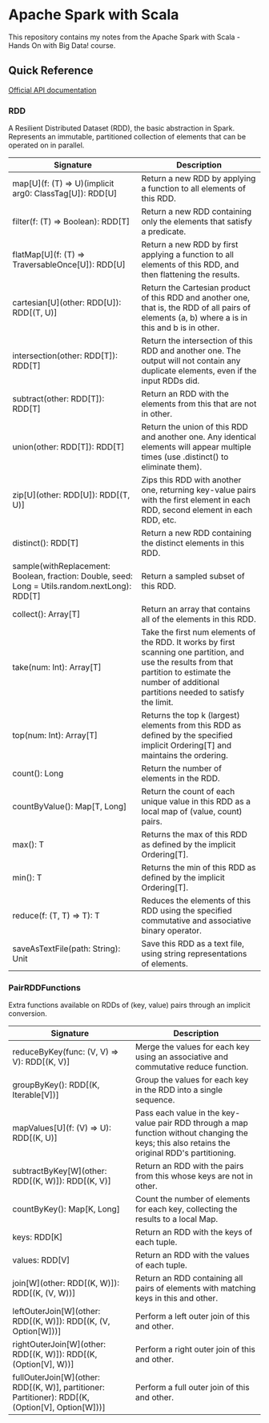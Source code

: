 # Apache Spark with Scala

This repository contains my notes from the Apache Spark with Scala - Hands On with Big Data! course.

## Quick Reference

[Official API documentation](https://spark.apache.org/docs/2.4.0/api/scala/)

### RDD

A Resilient Distributed Dataset (RDD), the basic abstraction in Spark. Represents an immutable, partitioned collection of elements that can be operated on in parallel.

|Signature|Description|
|-------|-------|
| map[U](f: (T) ⇒ U)(implicit arg0: ClassTag[U]): RDD[U] |Return a new RDD by applying a function to all elements of this RDD.|
| filter(f: (T) ⇒ Boolean): RDD[T] |Return a new RDD containing only the elements that satisfy a predicate.|
| flatMap[U](f: (T) ⇒ TraversableOnce[U]): RDD[U] |Return a new RDD by first applying a function to all elements of this RDD, and then flattening the results.|
| cartesian[U](other: RDD[U]): RDD[(T, U)]|Return the Cartesian product of this RDD and another one, that is, the RDD of all pairs of elements (a, b) where a is in this and b is in other.|
| intersection(other: RDD[T]): RDD[T] |Return the intersection of this RDD and another one. The output will not contain any duplicate elements, even if the input RDDs did. |
| subtract(other: RDD[T]): RDD[T] |Return an RDD with the elements from this that are not in other.|
| union(other: RDD[T]): RDD[T] |Return the union of this RDD and another one. Any identical elements will appear multiple times (use .distinct() to eliminate them). |
| zip[U](other: RDD[U]): RDD[(T, U)] |Zips this RDD with another one, returning key-value pairs with the first element in each RDD, second element in each RDD, etc.|
| distinct(): RDD[T] |Return a new RDD containing the distinct elements in this RDD.|
| sample(withReplacement: Boolean, fraction: Double, seed: Long = Utils.random.nextLong): RDD[T] |Return a sampled subset of this RDD. |
| collect(): Array[T] |Return an array that contains all of the elements in this RDD. |
| take(num: Int): Array[T] |Take the first num elements of the RDD. It works by first scanning one partition, and use the results from that partition to estimate the number of additional partitions needed to satisfy the limit. |
| top(num: Int): Array[T] |Returns the top k (largest) elements from this RDD as defined by the specified implicit Ordering[T] and maintains the ordering.|
| count(): Long |Return the number of elements in the RDD.|
| countByValue(): Map[T, Long] |Return the count of each unique value in this RDD as a local map of (value, count) pairs.|
| max(): T |Returns the max of this RDD as defined by the implicit Ordering[T].|
| min(): T |Returns the min of this RDD as defined by the implicit Ordering[T].|
| reduce(f: (T, T) ⇒ T): T |Reduces the elements of this RDD using the specified commutative and associative binary operator.|
| saveAsTextFile(path: String): Unit |Save this RDD as a text file, using string representations of elements.|

### PairRDDFunctions
Extra functions available on RDDs of (key, value) pairs through an implicit conversion. 

|Signature|Description|
|-------|-------|
| reduceByKey(func: (V, V) ⇒ V): RDD[(K, V)] |Merge the values for each key using an associative and commutative reduce function.|
| groupByKey(): RDD[(K, Iterable[V])] |Group the values for each key in the RDD into a single sequence.|
| mapValues[U](f: (V) ⇒ U): RDD[(K, U)] |Pass each value in the key-value pair RDD through a map function without changing the keys; this also retains the original RDD's partitioning.|
| subtractByKey[W](other: RDD[(K, W)]): RDD[(K, V)] |Return an RDD with the pairs from this whose keys are not in other.|
| countByKey(): Map[K, Long] |Count the number of elements for each key, collecting the results to a local Map. |
| keys: RDD[K] |Return an RDD with the keys of each tuple.|
| values: RDD[V] |Return an RDD with the values of each tuple.|
| join[W](other: RDD[(K, W)]): RDD[(K, (V, W))] |Return an RDD containing all pairs of elements with matching keys in this and other.|
| leftOuterJoin[W](other: RDD[(K, W)]): RDD[(K, (V, Option[W]))] |Perform a left outer join of this and other.|
| rightOuterJoin[W](other: RDD[(K, W)]): RDD[(K, (Option[V], W))] |Perform a right outer join of this and other.|
| fullOuterJoin[W](other: RDD[(K, W)], partitioner: Partitioner): RDD[(K, (Option[V], Option[W]))] |Perform a full outer join of this and other. |
